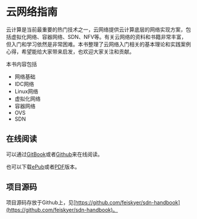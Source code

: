 # 云网络指南

云计算是当前最重要的热门技术之一，云网络提供云计算底层的网络实现方案，包括虚拟化网络、容器网络、SDN、NFV等。有关云网络的资料和书籍非常丰富，但入门和学习依然是非常困难。本书整理了云网络入门相关的基本理论和实践案例心得，希望能给大家带来启发，也欢迎大家关注和贡献。

本书内容包括

- 网络基础
- IDC网络
- Linux网络
- 虚拟化网络
- 容器网络
- OVS
- SDN


## 在线阅读

可以通过[GitBook](https://feisky.gitbooks.io/sdn)或者[Github](https://github.com/feiskyer/sdn-handbook/blob/master/SUMMARY.md)来在线阅读。

也可以下载[ePub](https://www.gitbook.com/download/epub/book/feisky/sdn)或者[PDF](https://www.gitbook.com/download/pdf/book/feisky/sdn)版本。

## 项目源码

项目源码存放于Github上，见[https://github.com/feiskyer/sdn-handbook](https://github.com/feiskyer/sdn-handbook)。
